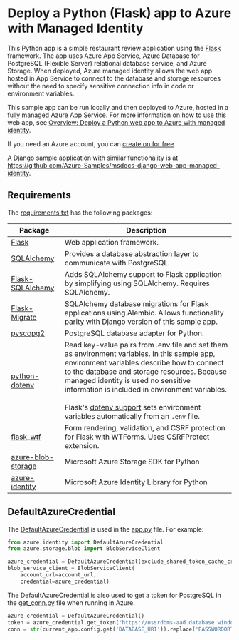 # Deploy a Python (Flask) app to Azure with Managed Identity 

This Python app is a simple restaurant review application using the [Flask](https://flask.palletsprojects.com/en/2.1.x/) framework. The app uses Azure App Service, Azure Database for PostgreSQL (Flexible Server) relational database service, and Azure Storage. When deployed, Azure managed identity allows the web app hosted in App Service to connect to the database and storage resources without the need to specify sensitive connection info in code or environment variables.

This sample app can be run locally and then deployed to Azure, hosted in a fully managed Azure App Service. For more information on how to use this web app, see [Overview: Deploy a Python web app to Azure with managed identity](https://docs.microsoft.com/azure/developer/python/tutorial-python-managed-identity-cli).

If you need an Azure account, you can [create on for free](https://azure.microsoft.com/free/).

A Django sample application with similar functionality is at https://github.com/Azure-Samples/msdocs-django-web-app-managed-identity.

## Requirements

The [requirements.txt](./requirements.txt) has the following packages:

| Package | Description |
| ------- | ----------- |
| [Flask](https://pypi.org/project/Flask/) | Web application framework. |
| [SQLAlchemy](https://pypi.org/project/SQLAlchemy/) | Provides a database abstraction layer to communicate with PostgreSQL. |
| [Flask-SQLAlchemy](https://pypi.org/project/Flask-SQLAlchemy/) | Adds SQLAlchemy support to Flask application by simplifying using SQLAlchemy. Requires SQLAlchemy. |
| [Flask-Migrate](https://pypi.org/project/Flask-Migrate/) | SQLAlchemy database migrations for Flask applications using Alembic. Allows functionality parity with Django version of this sample app.|
| [pyscopg2](https://pypi.org/project/psycopg2/) | PostgreSQL database adapter for Python. |
| [python-dotenv](https://pypi.org/project/python-dotenv/) | Read key-value pairs from .env file and set them as environment variables. In this sample app, environment variables describe how to connect to the database and storage resources. Because managed identity is used no sensitive information is included in environment variables. <br><br> Flask's [dotenv support](https://flask.palletsprojects.com/en/2.1.x/cli/#environment-variables-from-dotenv) sets environment variables automatically from an `.env` file. |
| [flask_wtf](https://pypi.org/project/Flask-WTF/) | Form rendering, validation, and CSRF protection for Flask with WTForms. Uses CSRFProtect extension. |
| [azure-blob-storage](https://pypi.org/project/azure-storage/) | Microsoft Azure Storage SDK for Python |
| [azure-identity](https://pypi.org/project/azure-identity/) | Microsoft Azure Identity Library for Python |

## DefaultAzureCredential

The [DefaultAzureCredential](https://docs.microsoft.com/python/api/azure-identity/azure.identity.defaultazurecredential) is used in the [app.py](./app.py) file. For example:

```python
from azure.identity import DefaultAzureCredential
from azure.storage.blob import BlobServiceClient

azure_credential = DefaultAzureCredential(exclude_shared_token_cache_credential=True)
blob_service_client = BlobServiceClient(
    account_url=account_url,
    credential=azure_credential)
```

The DefaultAzureCredential is also used to get a token for PostgreSQL in the [get_conn.py](./azureproject/get_conn.py) file when running in Azure.

```python
azure_credential = DefaultAzureCredential()
token = azure_credential.get_token("https://ossrdbms-aad.database.windows.net")
conn = str(current_app.config.get('DATABASE_URI')).replace('PASSWORDORTOKEN', token.token)
```

